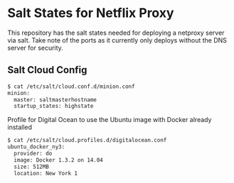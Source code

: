 # Salt States for Netflix Proxy

This repository has the salt states needed for deploying a netproxy server via salt. Take note of the ports as it currently only deploys without the DNS server for security.

## Salt Cloud Config
```bash
$ cat /etc/salt/cloud.conf.d/minion.conf 
minion:
  master: saltmasterhostname
  startup_states: highstate
```

Profile for Digital Ocean to use the Ubuntu image with Docker already installed
```bash
$ cat /etc/salt/cloud.profiles.d/digitalocean.conf 
ubuntu_docker_ny3:
  provider: do
  image: Docker 1.3.2 on 14.04
  size: 512MB 
  location: New York 1
```
